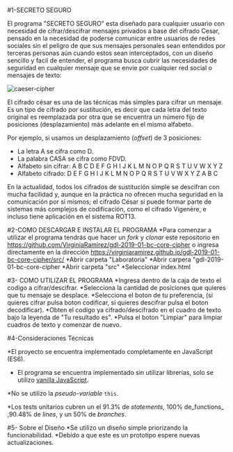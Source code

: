 #1-SECRETO SEGURO

El programa "SECRETO SEGURO" esta diseñado para cualquier usuario con necesidad de cifrar/descifrar mensajes privados a base del cifrado Cesar, pensado en la necesidad de poderse comunicar entre usuarios de redes sociales sin el peligro de que sus mensajes personales sean entendidos por terceras personas aún cuando estos sean interceptados, con un diseño sencillo y facil de entender, el programa busca cubrir las necesidades de seguridad en cualquier mensaje que se envie por cualquier red social o mensajes de texto:

![caeser-cipher](https://upload.wikimedia.org/wikipedia/commons/thumb/2/2b/Caesar3.svg/2000px-Caesar3.svg.png)

El cifrado césar es una de las técnicas más simples para cifrar un mensaje. Es
un tipo de cifrado por sustitución, es decir que cada letra del texto original
es reemplazada por otra que se encuentra un número fijo de posiciones
(desplazamiento) más adelante en el mismo alfabeto.

Por ejemplo, si usamos un desplazamiento (_offset_) de 3 posiciones:

* La letra A se cifra como D.
* La palabra CASA se cifra como FDVD.
* Alfabeto sin cifrar: A B C D E F G H I J K L M N O P Q R S T U V W X Y Z
* Alfabeto cifrado: D E F G H I J K L M N O P Q R S T U V W X Y Z A B C

En la actualidad, todos los cifrados de sustitución simple se descifran con
mucha facilidad y, aunque en la práctica no ofrecen mucha seguridad en la
comunicación por sí mismos; el cifrado César sí puede formar parte de sistemas
más complejos de codificación, como el cifrado Vigenère, e incluso tiene
aplicación en el sistema ROT13.

#2-COMO DESCARGAR E INSTALAR EL PROGRAMA
*Para comenzar a utilizar el programa tendrás que hacer un _fork_ y _clonar_ este
repositorio en https://github.com/VirginiaRamirez/gdl-2019-01-bc-core-cipher o ingresa directamente en la dirección https://virginiaramirez.github.io/gdl-2019-01-bc-core-cipher/src/
*Abrir carpeta "Laboratoria"
*Abrir carpera "gdl-2019-01-bc-core-cipher
*Abrir carpeta "src"
*Seleccionar index.html

#3- COMO UTILIZAR EL PROGRAMA
*Ingresa dentro de la caja de texto el codigo a cifrar/descifrar.
*Selecciona la cantidad de posiciones que quieres que tu mensaje se desplace.
*Selecciona el boton de tu preferencia, (si quieres cifrar pulsa boton codificar, si quieres descifrar pulsa el boton decodificar).
*Obten el codigo ya cifrado/descifrado en el cuadro de texto bajo la leyenda de "Tu resultado es".
*Pulsa el boton "Limpiar" para limpiar cuadros de texto y comenzar de nuevo.

#4-Consideraciones Técnicas

*El proyecto se encuentra implementado completamente en JavaScript
(ES6).
* El programa se encuentra implementado sin utilizar librerias, solo se utilizo [vanilla JavaScript](https://medium.com/laboratoria-how-to/vanillajs-vs-jquery-31e623bbd46e).

*No se utilizo la _pseudo-variable_ `this`.

*Los tests unitarios cubren un el 91.3% de _statements_, 100% de_functions_ 
,90.48% de _lines_, y un  50% de _branches_.

#5- Sobre el Diseño
*Se utilizo un diseño simple priorizando la funcionabilidad.
*Debido a que este es un prototipo espere nuevas actualizaciones. 
